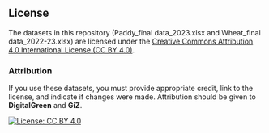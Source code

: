 ## License

The datasets in this repository (Paddy_final data_2023.xlsx and Wheat_final data_2022-23.xlsx) are licensed under the [Creative Commons Attribution 4.0 International License (CC BY 4.0)](http://creativecommons.org/licenses/by/4.0/).

### Attribution

If you use these datasets, you must provide appropriate credit, link to the license, and indicate if changes were made. Attribution should be given to **DigitalGreen** and **GiZ**.

[![License: CC BY 4.0](https://img.shields.io/badge/License-CC%20BY%204.0-lightgrey.svg)](http://creativecommons.org/licenses/by/4.0/)


